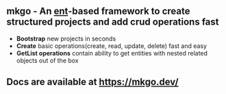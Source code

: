## mkgo - An [ent](https://entgo.io/)-based framework to create structured projects and add crud operations fast

- **Bootstrap** new projects in seconds
- **Create** basic operations(create, read, update, delete) fast and easy
- **GetList operations** contain ability to get entities with nested related objects out of the box

## Docs are available at https://mkgo.dev/
